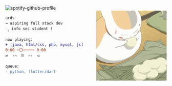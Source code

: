 
<img alt="spotify-github-profile" src="https://spotify-github-profile.vercel.app/api/view?uid=sheardeeh&cover_image=true&theme=natemoo-re&show_offline=false&background_color=121212&bar_color=93b087&bar_color_cover=false"/>

<div>
    <img src="img/meow.gif" height="220" width="220" align="right"> 
</div>

```diff
ards
↝ aspiring full stack dev
ೃ info sec student !

now playing:
+ [java, html/css, php, mysql, js]
0:00 ─〇───── 0:00
⇄  ◃◃  ⅠⅠ  ▹▹  ↻

queue:
- python, flutter/dart
```

